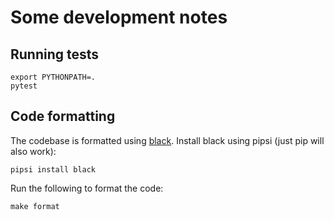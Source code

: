 # Some development notes

## Running tests

```
export PYTHONPATH=.
pytest
```

## Code formatting

The codebase is formatted using [black](https://github.com/ambv/black). Install black using pipsi (just pip will also work):
```
pipsi install black
```

Run the following to format the code:

```
make format
```
